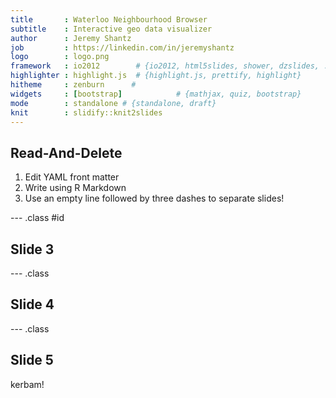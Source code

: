 ```yaml
---
title       : Waterloo Neighbourhood Browser
subtitle    : Interactive geo data visualizer
author      : Jeremy Shantz
job         : https://linkedin.com/in/jeremyshantz
logo        : logo.png
framework   : io2012        # {io2012, html5slides, shower, dzslides, ...}
highlighter : highlight.js  # {highlight.js, prettify, highlight}
hitheme     : zenburn      # 
widgets     : [bootstrap]            # {mathjax, quiz, bootstrap}
mode        : standalone # {standalone, draft}
knit        : slidify::knit2slides
---
```


## Read-And-Delete

1. Edit YAML front matter
2. Write using R Markdown
3. Use an empty line followed by three dashes to separate slides!

--- .class #id 

## Slide 3

--- .class

## Slide 4


--- .class

## Slide 5


kerbam!
